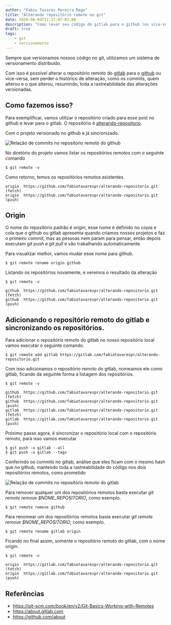 ```yaml
---
author: "Fabio Tavares Pereira Rego"
title: "Alterando repositório remote no git"
date: 2020-06-04T11:27:07-03:00
description: "Como levar seu código do gitlab para o github (ou vice-versa) sem perder seu histórico?"
draft: true
tags:
    - git
    - versionamento
---
```


Sempre que versionamos nossos código no git, utilizamos um sistema de versionamento distribuído.

Com isso é possível alterar o repositório remoto do [gitlab](https://about.gitlab.com/) para o [github](https://github.com/about) ou vice-versa, sem perder o histórico de alteração, como os commits, quem alterou e o que alterou, resumindo, toda a rastreabilidade das alterações versionadas.

## Como fazemos isso?

Para exemplificar, vamos utilizar o repositório criado para esse post no github e levar para o gitlab. O repositório é [alterando-repositorio](https://github.com/fabiotavarespr/alterando-repositorio.git).

Com o projeto versionado no github e já sincronizado.

![Relação de commits no repositório remoto do github](https://fabiotavarespr.dev/images/commits-github.png)

No diretório do projeto vamos listar os repositórios remotos com o seguinte comando

```shell
$ git remote -v
```

Como retorno, temos os repositórios remotos existentes.

```shell
origin  https://github.com/fabiotavarespr/alterando-repositorio.git (fetch)
origin  https://github.com/fabiotavarespr/alterando-repositorio.git (push)
```
## Origin

O nome do repositório padrão é *origin*, esse nome é definido  no  copia e cola que o github ou gitlab apresenta quando criamos nossos projetos e faz o primeiro commit, mas as pessoas nem param para pensar, então depois executam *git push* e *git pull* e vão trabalhando automaticamente.

Para visualizar melhor, vamos mudar esse nome para github.

```shell
$ git remote rename origin github
```
Listando os repositórios novamente, e veremos o resultado da alteração

```shell
$ git remote -v  

github  https://github.com/fabiotavarespr/alterando-repositorio.git (fetch)
github  https://github.com/fabiotavarespr/alterando-repositorio.git (push)
```

## Adicionando o repositório remoto do gitlab e sincronizando os repositórios.

Para adicionar o repositório remoto do gitlab no nosso repositório local vamos executar o seguinte comando.

```shell
$ git remote add gitlab https://gitlab.com/fabiotavarespr/alterando-repositorio.git
```

Com isso adicionamos o repositório remoto do gitlab, nomeamos ele como gitlab, ficando da seguinte forma a listagem dos repositórios.

```shell
$ git remote -v 

github  https://github.com/fabiotavarespr/alterando-repositorio.git (fetch)
github  https://github.com/fabiotavarespr/alterando-repositorio.git (push)
gitlab  https://gitlab.com/fabiotavarespr/alterando-repositorio.git (fetch)
gitlab  https://gitlab.com/fabiotavarespr/alterando-repositorio.git (push)
```

Próximo passo agora, é sincronizar o repositório local com o repositório remoto, para isso vamos executar

```shell
$ git push -u gitlab --all
$ git push -u gitlab --tags
```

Conferindo os commits no gitlab, análise que eles ficam com o mesmo hash que no github, mantendo toda a rastreabilidade do código nos dois repositórios remotos, como prometido

![Relação de commits no repositório remoto do gitlab](https://fabiotavarespr.dev/images/commits-gitlab.png)

Para remover qualquer um dos repositórios remotos basta executar *git remote remove $NOME_REPOSITORIO*, como exemplo.
```shell
$ git remote remove github
```

Para renomear um dos repositórios remotos basta executar *git remote remove $NOME_REPOSITORIO*, como exemplo.
```shell
$ git remote rename gitlab origin
```

Ficando no final assim, somente o repositório remoto do gitlab, com o nome origin.
```shell
$ git remote -v

origin  https://gitlab.com/fabiotavarespr/alterando-repositorio.git (fetch)
origin  https://gitlab.com/fabiotavarespr/alterando-repositorio.git (push)
```


## Referências
- https://git-scm.com/book/en/v2/Git-Basics-Working-with-Remotes
- https://about.gitlab.com
- https://github.com/about
